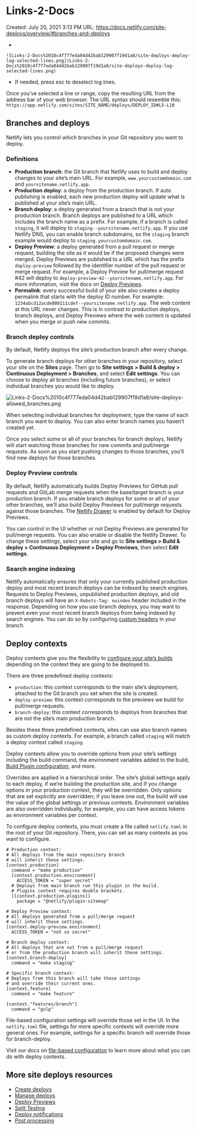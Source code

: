 # Links-2-Docs

Created: July 20, 2021 3:13 PM
URL: https://docs.netlify.com/site-deploys/overview/#branches-and-deploys

- 
    
    ![Links-2-Docs%2010c4f777eda04d42bab129907f19d1a8/site-deploys-deploy-log-selected-lines.png](Links-2-Docs%2010c4f777eda04d42bab129907f19d1a8/site-deploys-deploy-log-selected-lines.png)
    
- If needed, press esc to deselect log lines.

Once you’ve selected a line or range, copy the resulting URL from the address bar of your web browser. The URL syntax should resemble this: `https://app.netlify.com/sites/SITE_NAME/deploys/DEPLOY_ID#L5-L10`

## Branches and deploys

Netlify lets you control which branches in your Git repository you want to deploy.

### Definitions

- **Production branch**: the Git branch that Netlify uses to build and deploy changes to your site’s main URL. For example, `www.yourcustomdomain.com` and `yoursitename.netlify.app`.
- **Production deploy**: a deploy from the production branch. If auto publishing is enabled, each new production deploy will update what is published at your site’s main URL.
- **Branch deploy**: a deploy generated from a branch that is not your production branch. Branch deploys are published to a URL which includes the branch name as a prefix. For example, if a branch is called `staging`, it will deploy to `staging--yoursitename.netlify.app`. If you use Netlify DNS, you can enable branch subdomains, so the `staging` branch example would deploy to `staging.yourcustomdomain.com`.
- **Deploy Preview**: a deploy generated from a pull request or merge request, building the site as it would be if the proposed changes were merged. Deploy Previews are published to a URL which has the prefix `deploy-preview` followed by the identifier number of the pull request or merge request. For example, a Deploy Preview for pull/merge request #42 will deploy to `deploy-preview-42--yoursitename.netlify.app`. For more information, visit the docs on [Deploy Previews](https://docs.netlify.com/site-deploys/deploy-previews/).
- **Permalink**: every successful build of your site also creates a deploy permalink that starts with the deploy ID number. For example: `1234abcd12acde000111cdef--yoursitename.netlify.app`. The web content at this URL never changes. This is in contrast to production deploys, branch deploys, and Deploy Previews where the web content is updated when you merge or push new commits.

### Branch deploy controls

By default, Netlify deploys the site’s production branch after every change.

To generate branch deploys for other branches in your repository, select your site on the **Sites** page. Then go to **Site settings > Build & deploy > Continuous Deployment > Branches**, and select **Edit settings**. You can choose to deploy all branches (including future branches), or select individual branches you would like to deploy.

![Links-2-Docs%2010c4f777eda04d42bab129907f19d1a8/site-deploys-allowed_branches.png](Links-2-Docs%2010c4f777eda04d42bab129907f19d1a8/site-deploys-allowed_branches.png)

When selecting individual branches for deployment, type the name of each branch you want to deploy. You can also enter branch names you haven’t created yet.

Once you select some or all of your branches for branch deploys, Netlify will start watching those branches for new commits and pull/merge requests. As soon as you start pushing changes to those branches, you’ll find new deploys for those branches.

### Deploy Preview controls

By default, Netlify automatically builds Deploy Previews for GitHub pull requests and GitLab merge requests when the base/target branch is your production branch. If you enable branch deploys for some or all of your other branches, we’ll also build Deploy Previews for pull/merge requests against those branches. The [Netlify Drawer](https://docs.netlify.com/site-deploys/deploy-previews/) is enabled by default for Deploy Previews.

You can control in the UI whether or not Deploy Previews are generated for pull/merge requests. You can also enable or disable the Netlify Drawer. To change these settings, select your site and go to **Site settings > Build & deploy > Continuous Deployment > Deploy Previews**, then select **Edit settings**.

### Search engine indexing

Netlify automatically ensures that only your currently published production deploy and most recent branch deploys can be indexed by search engines. Requests to Deploy Previews, unpublished production deploys, and old branch deploys will have an `X-Robots-Tag: noindex` header included in the response. Depending on how you use branch deploys, you may want to prevent even your most recent branch deploys from being indexed by search engines. You can do so by configuring [custom headers](https://docs.netlify.com/routing/headers/) in your branch.

## Deploy contexts

Deploy contexts give you the flexibility to [configure your site’s builds](https://docs.netlify.com/configure-builds/file-based-configuration) depending on the context they are going to be deployed to.

There are three predefined deploy contexts:

- `production`: this context corresponds to the main site’s deployment, attached to the Git branch you set when the site is created.
- `deploy-preview`: this context corresponds to the previews we build for pull/merge requests.
- `branch-deploy`: this context corresponds to deploys from branches that are not the site’s main production branch.

Besides these three predefined contexts, sites can use also branch names as custom deploy contexts. For example, a branch called `staging` will match a deploy context called `staging`.

Deploy contexts allow you to override options from your site’s settings including the build command, the environment variables added to the build, [Build Plugin configuration](https://docs.netlify.com/configure-builds/build-plugins/), and more.

Overrides are applied in a hierarchical order. The site’s global settings apply to each deploy, if we’re building the production site, and if you change options in your production context, they will be overridden. Only options that are set explicitly are overridden; if you leave one out, the build will use the value of the global settings or previous contexts. Environment variables are also overridden individually, for example, you can have access tokens as environment variables per context.

To configure deploy contexts, you must create a file called `netlify.toml` in the root of your Git repository. There, you can set as many contexts as you want to configure.

```
# Production context:
# All deploys from the main repository branch
# will inherit these settings.
[context.production]
  command = "make production"
  [context.production.environment]
    ACCESS_TOKEN = "super secret"
  # Deploys from main branch run this plugin in the build.
  # Plugins context requires double brackets.
  [[context.production.plugins]]
    package = "@netlify/plugin-sitemap"

# Deploy Preview context:
# All deploys generated from a pull/merge request
# will inherit these settings.
[context.deploy-preview.environment]
  ACCESS_TOKEN = "not so secret"

# Branch deploy context:
# All deploys that are not from a pull/merge request
# or from the production branch will inherit these settings.
[context.branch-deploy]
  command = "make staging"

# Specific branch context:
# Deploys from this branch will take these settings
# and override their current ones.
[context.feature]
  command = "make feature"

[context."features/branch"]
  command = "gulp"

```

File-based configuration settings will override those set in the UI. In the `netlify.toml` file, settings for more specific contexts will override more general ones. For example, settings for a specific branch will override those for branch-deploy.

Visit our docs on [file-based configuration](https://docs.netlify.com/configure-builds/file-based-configuration) to learn more about what you can do with deploy contexts.

## More site deploys resources

- [Create deploys](https://docs.netlify.com/site-deploys/create-deploys/)
- [Manage deploys](https://docs.netlify.com/site-deploys/manage-deploys/)
- [Deploy Previews](https://docs.netlify.com/site-deploys/deploy-previews/)
- [Split Testing](https://docs.netlify.com/site-deploys/split-testing/)
- [Deploy notifications](https://docs.netlify.com/site-deploys/notifications/)
- [Post processing](https://docs.netlify.com/site-deploys/post-processing/)